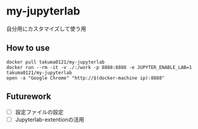 # my-jupyterlab

自分用にカスタマイズして使う用

## How to use

```:sh
docker pull takuma0121/my-jupyterlab
docker run --rm -it -v ./:/work -p 8888:8888 -e JUPYTER_ENABLE_LAB=1 takuma0121/my-jupyterlab
open -a "Google Chrome" "http://$(docker-machine ip):8888"
```

## Futurework

- [ ] 設定ファイルの設定
- [ ] Jupyterlab-extentionの活用

